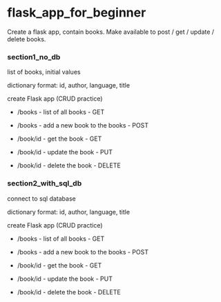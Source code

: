 # flask_app_for_beginner
Create a flask app, contain books. Make available to post / get / update / delete books.

### section1_no_db
list of books, initial values

dictionary format: id, author, language, title

create Flask app (CRUD practice)
- /books - list of all books - GET
- /books - add a new book to the books - POST

- /book/id - get the book - GET
- /book/id - update the book - PUT
- /book/id - delete the book - DELETE

### section2_with_sql_db
connect to sql database

dictionary format: id, author, language, title

create Flask app (CRUD practice)
- /books - list of all books - GET
- /books - add a new book to the books - POST

- /book/id - get the book - GET
- /book/id - update the book - PUT
- /book/id - delete the book - DELETE
